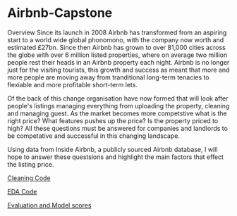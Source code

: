 # Airbnb-Capstone

Overview
Since its launch in 2008 Airbnb has transformed from an aspiring start to a world wide global phonomono, with the company now worth and estimated £27bn. Since then Airbnb has grown to over 81,000 cities across the globe with over 6 million listed properties, where on average two million people rest their heads in an Airbnb property each night. Airbnb is no longer just for the visiting tourists, this growth and success as meant that more and more people are moving away from tranditional long-term tenacies to flexiable and more profitable short-term lets.

Of the back of this change organisation have now formed that will look after people's listings managing everything from uploading the property, cleaning and managing guest. As the market becomes more competstive what is the right price? What features pushes up the price? Is the property priced to high? All these questions must be answered for companies and landlords to be competative and successful in this changing landscape.

Using data from Inside Airbnb, a publicly sourced Airbnb database, I will hope to answer these questsions and highlight the main factors that effect the listing price.

[Cleaning Code](https://github.com/MichaelFurness/Airbnb-Capstone/blob/master/AirBnB%20Completed%20cleaning%20code.ipynb)

[EDA Code](https://github.com/MichaelFurness/Airbnb-Capstone/blob/master/Capstone%20EDA.ipynb)

[Evaluation and Model scores](https://github.com/MichaelFurness/Airbnb-Capstone/blob/master/Technical%20Report.ipynb)

